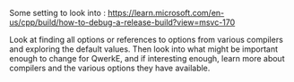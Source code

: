 Some setting to look into :
https://learn.microsoft.com/en-us/cpp/build/how-to-debug-a-release-build?view=msvc-170

Look at finding all options or references to options from various compilers and exploring the default values. Then look into what might be important enough to change for QwerkE, and if interesting enough, learn more about compilers and the various options they have available.
